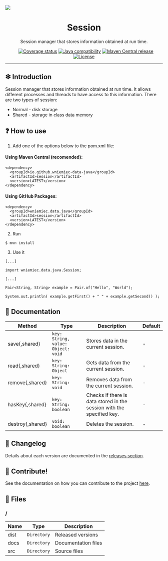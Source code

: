 ![](https://github.com/wniemiec-data-java/session/blob/master/docs/img/logo/logo.jpg)

<h1 align='center'>Session</h1>
<p align='center'>Session manager that stores information obtained at run time.</p>
<p align="center">
	<a href="https://github.com/wniemiec-data-java/session/actions/workflows/windows.yml"><img src="https://github.com/wniemiec-data-java/session/actions/workflows/windows.yml/badge.svg" alt=""></a>
	<a href="https://github.com/wniemiec-data-java/session/actions/workflows/macos.yml"><img src="https://github.com/wniemiec-data-java/session/actions/workflows/macos.yml/badge.svg" alt=""></a>
	<a href="https://github.com/wniemiec-data-java/session/actions/workflows/ubuntu.yml"><img src="https://github.com/wniemiec-data-java/session/actions/workflows/ubuntu.yml/badge.svg" alt=""></a>
	<a href="https://codecov.io/gh/wniemiec-data-java/session"><img src="https://codecov.io/gh/wniemiec-data-java/session/branch/master/graph/badge.svg?token=R2SFS4SP86" alt="Coverage status"></a>
	<a href="http://java.oracle.com"><img src="https://img.shields.io/badge/java-11+-D0008F.svg" alt="Java compatibility"></a>
	<a href="https://mvnrepository.com/artifact/io.github.wniemiec-data-java/session"><img src="https://img.shields.io/maven-central/v/io.github.wniemiec-data-java/session" alt="Maven Central release"></a>
	<a href="https://github.com/wniemiec-data-java/session/blob/master/LICENSE"><img src="https://img.shields.io/github/license/wniemiec-data-java/session" alt="License"></a>
</p>
<hr />

## ❇ Introduction
Session manager that stores information obtained at run time. It allows different processes and threads to have access to this information. There are two types of session:

<ul>
	<li>Normal - disk storage</li>
	<li>Shared - storage in class data memory</li> 
</ul>

## ❓ How to use
1. Add one of the options below to the pom.xml file: 

#### Using Maven Central (recomended):
```
<dependency>
  <groupId>io.github.wniemiec-data-java</groupId>
  <artifactId>session</artifactId>
  <version>LATEST</version>
</dependency>
```

#### Using GitHub Packages:
```
<dependency>
  <groupId>wniemiec.data.java</groupId>
  <artifactId>session</artifactId>
  <version>LATEST</version>
</dependency>
```

2. Run
```
$ mvn install
```

3. Use it
```
[...]

import wniemiec.data.java.Session;

[...]

Pair<String, String> example = Pair.of("Hello", "World");

System.out.println( example.getFirst() + " " + example.getSecond() );
```

## 📖 Documentation
|        Method        |Type|Description|Default|
|----------------|-------------------------------|-----------------------------|--------|
|save{,shared} |`key: String, value: Object: void`|Stores data in the current session.| - |
|read{,shared} |`key: String: Object`|Gets data from the current session.| - |
|remove{,shared} |`key: String: void`|Removes data from the current session.| - |
|hasKey{,shared} |`key: String: boolean`|Checks if there is data stored in the session with the specified key.| - |
|destroy{,shared} |`void: boolean`|Deletes the session.| - |

## 🚩 Changelog
Details about each version are documented in the [releases section](https://github.com/williamniemiec/wniemiec-data-java/session/releases).

## 🤝 Contribute!
See the documentation on how you can contribute to the project [here](https://github.com/wniemiec-data-java/session/blob/master/CONTRIBUTING.md).

## 📁 Files

### /
|        Name        |Type|Description|
|----------------|-------------------------------|-----------------------------|
|dist |`Directory`|Released versions|
|docs |`Directory`|Documentation files|
|src     |`Directory`| Source files|
